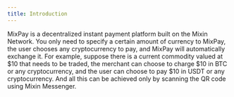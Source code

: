 ```yaml
---
title: Introduction
---
```


MixPay is a decentralized instant payment platform built on the Mixin Network. You only need to specify a certain amount of currency to MixPay, the user chooses any cryptocurrency to pay, and MixPay will automatically exchange it. For example, suppose there is a current commodity valued at $10 that needs to be traded, the merchant can choose to charge $10 in BTC or any cryptocurrency, and the user can choose to pay $10 in USDT or any cryptocurrency. And all this can be achieved only by scanning the QR code using Mixin Messenger.
